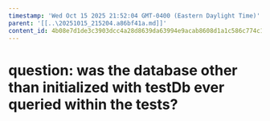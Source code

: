 ```yaml
---
timestamp: 'Wed Oct 15 2025 21:52:04 GMT-0400 (Eastern Daylight Time)'
parent: '[[..\20251015_215204.a86bf41a.md]]'
content_id: 4b08e7d1de3c3903dcc4a28d8639da63994e9acab8608d1a1c586c774c1d89ed
---
```


# question: was the database other than initialized with testDb ever queried within the tests?
